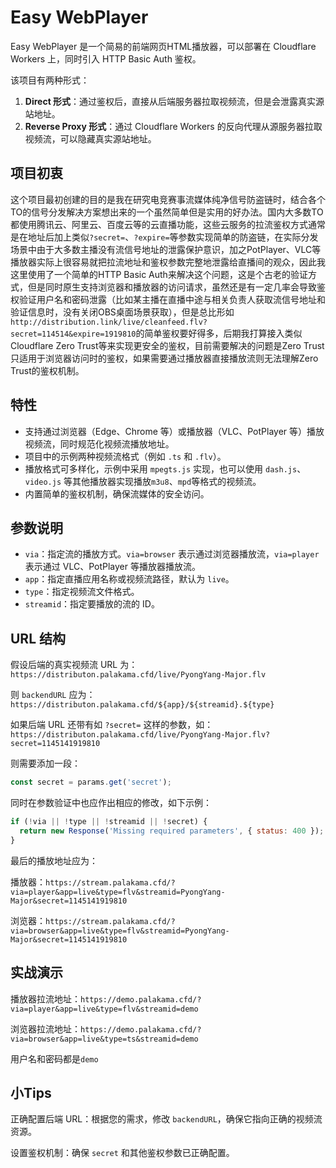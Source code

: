 # Easy WebPlayer

Easy WebPlayer 是一个简易的前端网页HTML播放器，可以部署在 Cloudflare Workers 上，同时引入 HTTP Basic Auth 鉴权。

该项目有两种形式：

1. **Direct 形式**：通过鉴权后，直接从后端服务器拉取视频流，但是会泄露真实源站地址。
2. **Reverse Proxy 形式**：通过 Cloudflare Workers 的反向代理从源服务器拉取视频流，可以隐藏真实源站地址。

## 项目初衷

这个项目最初创建的目的是我在研究电竞赛事流媒体纯净信号防盗链时，结合各个TO的信号分发解决方案想出来的一个虽然简单但是实用的好办法。国内大多数TO都使用腾讯云、阿里云、百度云等的云直播功能，这些云服务的拉流鉴权方式通常是在地址后加上类似`?secret=`、`?expire=`等参数实现简单的防盗链，在实际分发场景中由于大多数主播没有流信号地址的泄露保护意识，加之PotPlayer、VLC等播放器实际上很容易就把拉流地址和鉴权参数完整地泄露给直播间的观众，因此我这里使用了一个简单的HTTP Basic Auth来解决这个问题，这是个古老的验证方式，但是同时原生支持浏览器和播放器的访问请求，虽然还是有一定几率会导致鉴权验证用户名和密码泄露（比如某主播在直播中途与相关负责人获取流信号地址和验证信息时，没有关闭OBS桌面场景获取），但是总比形如`http://distribution.link/live/cleanfeed.flv?secret=114514&expire=1919810`的简单鉴权要好得多，后期我打算接入类似Cloudflare Zero Trust等来实现更安全的鉴权，目前需要解决的问题是Zero Trust只适用于浏览器访问时的鉴权，如果需要通过播放器直接播放流则无法理解Zero Trust的鉴权机制。

## 特性

- 支持通过浏览器（Edge、Chrome 等）或播放器（VLC、PotPlayer 等）播放视频流，同时规范化视频流播放地址。
- 项目中的示例两种视频流格式（例如 `.ts` 和 `.flv`）。
- 播放格式可多样化，示例中采用 `mpegts.js` 实现，也可以使用 `dash.js`、`video.js` 等其他播放器实现播放`m3u8`、`mpd`等格式的视频流。
- 内置简单的鉴权机制，确保流媒体的安全访问。

## 参数说明

- `via`：指定流的播放方式。`via=browser` 表示通过浏览器播放流，`via=player` 表示通过 VLC、PotPlayer 等播放器播放流。
- `app`：指定直播应用名称或视频流路径，默认为 `live`。
- `type`：指定视频流文件格式。
- `streamid`：指定要播放的流的 ID。

## URL 结构

假设后端的真实视频流 URL 为：`https://distributon.palakama.cfd/live/PyongYang-Major.flv`

则 `backendURL` 应为：`https://distributon.palakama.cfd/${app}/${streamid}.${type}`

如果后端 URL 还带有如 `?secret=` 这样的参数，如：`https://distributon.palakama.cfd/live/PyongYang-Major.flv?secret=1145141919810`

则需要添加一段：

```js
const secret = params.get('secret');
```

同时在参数验证中也应作出相应的修改，如下示例：

```js
if (!via || !type || !streamid || !secret) {
  return new Response('Missing required parameters', { status: 400 });
}
```

最后的播放地址应为：

播放器：`https://stream.palakama.cfd/?via=player&app=live&type=flv&streamid=PyongYang-Major&secret=1145141919810`

浏览器：`https://stream.palakama.cfd/?via=browser&app=live&type=flv&streamid=PyongYang-Major&secret=1145141919810`

## 实战演示

播放器拉流地址：`https://demo.palakama.cfd/?via=player&app=live&type=flv&streamid=demo`

浏览器拉流地址：`https://demo.palakama.cfd/?via=browser&app=live&type=ts&streamid=demo`

用户名和密码都是`demo`

## 小Tips

正确配置后端 URL：根据您的需求，修改 `backendURL`，确保它指向正确的视频流资源。

设置鉴权机制：确保 `secret` 和其他鉴权参数已正确配置。

